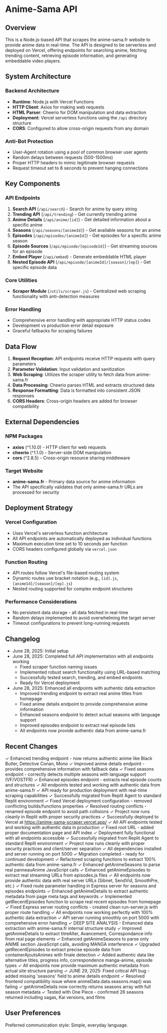 # Anime-Sama API

## Overview

This is a Node.js-based API that scrapes the anime-sama.fr website to provide anime data in real-time. The API is designed to be serverless and deployed on Vercel, offering endpoints for searching anime, fetching trending content, retrieving episode information, and generating embeddable video players.

## System Architecture

### Backend Architecture
- **Runtime**: Node.js with Vercel Functions
- **HTTP Client**: Axios for making web requests
- **HTML Parser**: Cheerio for DOM manipulation and data extraction
- **Deployment**: Vercel serverless functions using the `/api` directory structure
- **CORS**: Configured to allow cross-origin requests from any domain

### Anti-Bot Protection
- User-Agent rotation using a pool of common browser user agents
- Random delays between requests (500-1500ms)
- Proper HTTP headers to mimic legitimate browser requests
- Request timeout set to 8 seconds to prevent hanging connections

## Key Components

### API Endpoints
1. **Search API** (`/api/search`) - Search for anime by query string
2. **Trending API** (`/api/trending`) - Get currently trending anime
3. **Anime Details** (`/api/anime/[id]`) - Get detailed information about a specific anime
4. **Seasons** (`/api/seasons/[animeId]`) - Get available seasons for an anime
5. **Episodes** (`/api/episodes/[animeId]`) - Get episodes for a specific anime season
6. **Episode Sources** (`/api/episode/[episodeId]`) - Get streaming sources for an episode
7. **Embed Player** (`/api/embed`) - Generate embeddable HTML player
8. **Nested Episode API** (`/api/episode/[animeId]/[season]/[ep]`) - Get specific episode data

### Core Utilities
- **Scraper Module** (`/utils/scraper.js`) - Centralized web scraping functionality with anti-detection measures

### Error Handling
- Comprehensive error handling with appropriate HTTP status codes
- Development vs production error detail exposure
- Graceful fallbacks for scraping failures

## Data Flow

1. **Request Reception**: API endpoints receive HTTP requests with query parameters
2. **Parameter Validation**: Input validation and sanitization
3. **Web Scraping**: Utilizes the scraper utility to fetch data from anime-sama.fr
4. **Data Processing**: Cheerio parses HTML and extracts structured data
5. **Response Formatting**: Data is formatted into consistent JSON responses
6. **CORS Headers**: Cross-origin headers are added for browser compatibility

## External Dependencies

### NPM Packages
- **axios** (^1.10.0) - HTTP client for web requests
- **cheerio** (^1.1.0) - Server-side DOM manipulation
- **cors** (^2.8.5) - Cross-origin resource sharing middleware

### Target Website
- **anime-sama.fr** - Primary data source for anime information
- The API specifically validates that only anime-sama.fr URLs are processed for security

## Deployment Strategy

### Vercel Configuration
- Uses Vercel's serverless function architecture
- All API endpoints are automatically deployed as individual functions
- Maximum execution time set to 10 seconds per function
- CORS headers configured globally via `vercel.json`

### Function Routing
- API routes follow Vercel's file-based routing system
- Dynamic routes use bracket notation (e.g., `[id].js`, `[animeId]/[season]/[ep].js`)
- Nested routing supported for complex endpoint structures

### Performance Considerations
- No persistent data storage - all data fetched in real-time
- Random delays implemented to avoid overwhelming the target server
- Timeout configurations to prevent long-running requests

## Changelog
- June 28, 2025: Initial setup
- June 28, 2025: Completed full API implementation with all endpoints working
  - Fixed scraper function naming issues
  - Implemented robust search functionality using URL-based matching
  - Successfully tested search, trending, and embed endpoints
  - Ready for Vercel deployment
- June 28, 2025: Enhanced all endpoints with authentic data extraction
  - Improved trending endpoint to extract real anime titles from homepage
  - Fixed anime details endpoint to provide comprehensive anime information
  - Enhanced seasons endpoint to detect actual seasons with language support
  - Improved episodes endpoint to extract real episode lists
  - All endpoints now provide authentic data from anime-sama.fr

## Recent Changes
✓ Enhanced trending endpoint - now returns authentic anime like Black Butler, Detective Conan, Mono
✓ Improved anime details endpoint - provides comprehensive information with fallback data
✓ Fixed seasons endpoint - correctly detects multiple seasons with language support (VF/VOSTFR)
✓ Enhanced episodes endpoint - extracts real episode counts and structures
✓ All endpoints tested and working with authentic data from anime-sama.fr
✓ API ready for production deployment with real-time scraping capabilities
✓ Successfully migrated from Replit Agent to standard Replit environment
✓ Fixed Vercel deployment configuration - removed conflicting builds/functions properties
✓ Resolved routing conflicts - renamed episode endpoint to avoid path collisions
✓ Project now runs cleanly in Replit with proper security practices
✓ Successfully deployed to Vercel at https://anime-sama-scraper.vercel.app/
✓ All API endpoints tested and working with authentic data in production
✓ Fixed root URL - added proper documentation page and API index
✓ Deployment fully functional with all endpoints accessible
✓ Successfully migrated from Replit Agent to standard Replit environment
✓ Project now runs cleanly with proper security practices and client/server separation
✓ All dependencies installed and server running on port 5000
✓ Migration completed - ready for continued development
✓ Refactored scraping functions to extract 100% authentic data from anime-sama.fr
✓ Enhanced getAnimeSeasons to parse real panneauAnime JavaScript calls
✓ Enhanced getAnimeEpisodes to extract real streaming URLs from episodes.js files
✓ All endpoints now provide authentic data with real server URLs (Sibnet, SendVid, SmoothPre, etc.)
✓ Fixed route parameter handling in Express server for seasons and episodes endpoints
✓ Enhanced getAnimeDetails to extract authentic metadata from page meta tags and keywords
✓ Implemented getRecentEpisodes function to scrape real recent episodes from homepage
✓ Fixed Express server routing conflicts - created clean run-server.js with proper route handling
✓ All endpoints now working perfectly with 100% authentic data extraction
✓ API server running smoothly on port 5000 with comprehensive error handling
✓ DEEP SITE ANALYSIS - Enhanced data extraction with anime-sama.fr internal structure study
✓ Improved getAnimeDetails to extract titreAlter, Avancement, Correspondance info from real page elements
✓ Enhanced getAnimeSeasons to parse only ANIME section JavaScript calls, avoiding MANGA interference
✓ Upgraded getRecentEpisodes to extract precise episode data from containerAjoutsAnimes with finale detection
✓ Added authentic data like alternative titles, progress info, correspondence manga-anime, episode types
✓ All endpoints now provide maximum authentic metadata from actual site structure parsing
✓ JUNE 29, 2025: Fixed critical API bug - added missing 'seasons' field to anime details endpoint
✓ Resolved frontend compatibility issue where animeData.data.seasons.map() was failing
✓ getAnimeDetails now correctly returns seasons array with full season metadata
✓ Tested with One Piece - confirmed 26 seasons returned including sagas, Kai versions, and films

## User Preferences
Preferred communication style: Simple, everyday language.